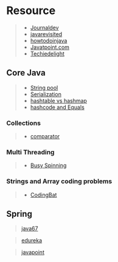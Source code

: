 # Resource

> - [Journaldev](https://www.journaldev.com)
> - [javarevisited](https://javarevisited.blogspot.com/)
> - [howtodoinjava](https://howtodoinjava.com/)
> - [Javatpoint.com](javatpoint.com)
> - [Techiedelight](https://www.techiedelight.com/)


## Core Java

> - [String pool](https://www.journaldev.com/797/what-is-java-string-pool)
> - [Serialization](https://www.edureka.co/blog/serialization-in-java)
> - [hashtable vs hashmap](https://j2eereference.com/difference-between-hashmap-and-hashtable/)
> - [hashcode and Equals](https://howtodoinjava.com/java/basics/java-hashcode-equals-methods/)

### Collections

> - [comparator](https://www.techiedelight.com/sort-list-of-objects-using-comparator-java/)

### Multi Threading

> - [Busy Spinning](https://j2eereference.com/busy-spinning-mutithreading/) 

### Strings and Array coding problems

> - [CodingBat](https://github.com/ozelentok/CodingBat-Solutions/blob/master/Java)

## Spring
> [java67](https://www.java67.com/2018/06/top-15-spring-boot-interview-questions-answers-java-jee-programmers.html)

> [edureka](https://www.edureka.co/blog/interview-questions/spring-boot-interview-questions/)

> [javapoint](https://www.javatpoint.com/spring-boot-interview-questions)

